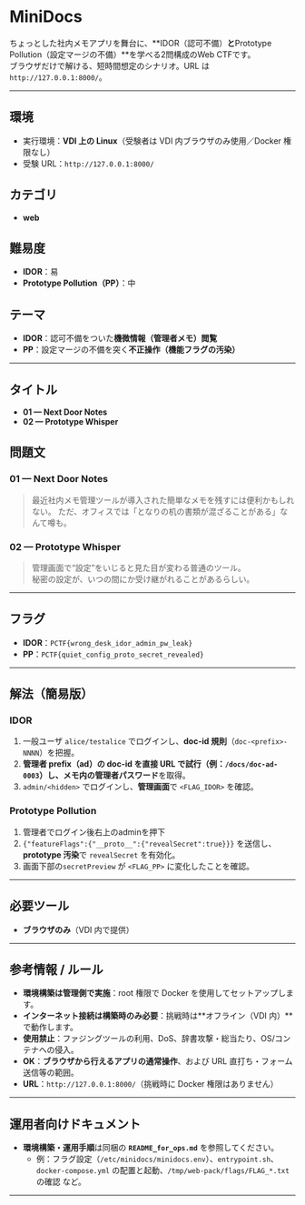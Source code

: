 # MiniDocs

ちょっとした社内メモアプリを舞台に、**IDOR（認可不備）**と**Prototype Pollution（設定マージの不備）**を学べる2問構成のWeb CTFです。  
ブラウザだけで解ける、短時間想定のシナリオ。URL は `http://127.0.0.1:8000/`。

---

## 環境
- 実行環境：**VDI 上の Linux**（受験者は VDI 内ブラウザのみ使用／Docker 権限なし）
- 受験 URL：`http://127.0.0.1:8000/`

## カテゴリ
- **web**

## 難易度
- **IDOR**：易
- **Prototype Pollution（PP）**：中

## テーマ
- **IDOR**：認可不備をついた**機微情報（管理者メモ）閲覧**
- **PP**：設定マージの不備を突く**不正操作（機能フラグの汚染）**

---

## タイトル
- **01 — Next Door Notes**
- **02 — Prototype Whisper**

## 問題文
### 01 — Next Door Notes
> 最近社内メモ管理ツールが導入された簡単なメモを残すには便利かもしれない。
> ただ、オフィスでは「となりの机の書類が混ざることがある」なんて噂も。

### 02 — Prototype Whisper
> 管理画面で“設定”をいじると見た目が変わる普通のツール。  
> 秘密の設定が、いつの間にか受け継がれることがあるらしい。

---

## フラグ
- **IDOR**：`PCTF{wrong_desk_idor_admin_pw_leak}`
- **PP**：`PCTF{quiet_config_proto_secret_revealed}`

---

## 解法（簡易版）
### IDOR
1. 一般ユーザ `alice/testalice` でログインし、**doc-id 規則**（`doc-<prefix>-NNNN`）を把握。  
2. **管理者 prefix（ad）**の doc-id を直接 URL で試行（例：`/docs/doc-ad-0003`）し、メモ内の**管理者パスワード**を取得。  
3. `admin/<hidden>` でログインし、**管理画面**で `<FLAG_IDOR>` を確認。

### Prototype Pollution
1. 管理者でログイン後右上のadminを押下 
2. `{"featureFlags":{"__proto__":{"revealSecret":true}}}` を送信し、**prototype 汚染**で `revealSecret` を有効化。  
3. 画面下部の`secretPreview` が `<FLAG_PP>` に変化したことを確認。

---

## 必要ツール
- **ブラウザのみ**（VDI 内で提供）

---

## 参考情報 / ルール
- **環境構築は管理側で実施**：root 権限で Docker を使用してセットアップします。  
- **インターネット接続は構築時のみ必要**：挑戦時は**オフライン（VDI 内）**で動作します。  
- **使用禁止**：ファジングツールの利用、DoS、辞書攻撃・総当たり、OS/コンテナへの侵入。  
- **OK**：**ブラウザから行えるアプリの通常操作**、および URL 直打ち・フォーム送信等の範囲。  
- **URL**：`http://127.0.0.1:8000/`（挑戦時に Docker 権限はありません）

---

## 運用者向けドキュメント
- **環境構築・運用手順**は同梱の **`README_for_ops.md`** を参照してください。  
  - 例：フラグ設定（`/etc/minidocs/minidocs.env`）、`entrypoint.sh`、`docker-compose.yml` の配置と起動、`/tmp/web-pack/flags/FLAG_*.txt` の確認 など。

---
